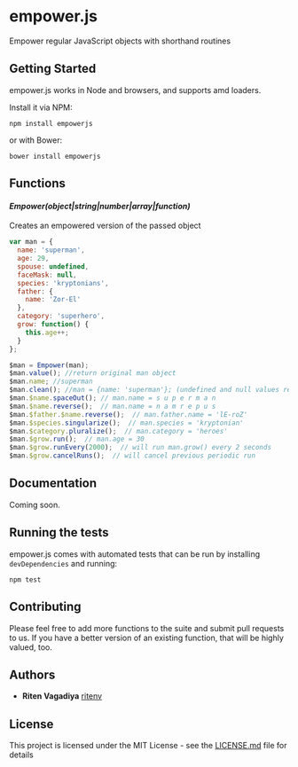 # empower.js

Empower regular JavaScript objects with shorthand routines

## Getting Started

empower.js works in Node and browsers, and supports amd loaders.

Install it via NPM:

	npm install empowerjs

or with Bower:

	bower install empowerjs

## Functions


#### *Empower(object|string|number|array|function)*

Creates an empowered version of the passed object

```js
var man = {
  name: 'superman',
  age: 29,
  spouse: undefined,
  faceMask: null,
  species: 'kryptonians',
  father: {
  	name: 'Zor-El'
  },
  category: 'superhero',
  grow: function() {
  	this.age++;
  }
};

$man = Empower(man);
$man.value(); //return original man object
$man.name; //superman
$man.clean(); //man = {name: 'superman'}; (undefined and null values removed)
$man.$name.spaceOut(); // man.name = s u p e r m a n
$man.$name.reverse();  // man.name = n a m r e p u s
$man.$father.$name.reverse();  // man.father.name = 'lE-roZ'
$man.$species.singularize();  // man.species = 'kryptonian'
$man.$category.pluralize();  // man.category = 'heroes'
$man.$grow.run();  // man.age = 30
$man.$grow.runEvery(2000);  // will run man.grow() every 2 seconds
$man.$grow.cancelRuns();  // will cancel previous periodic run
```

## Documentation

Coming soon.


## Running the tests

empower.js comes with automated tests that can be run by installing `devDependencies` and running:

	npm test

## Contributing

Please feel free to add more functions to the suite and submit pull requests to us. If you have a better version of an existing function, that will be highly valued, too.

## Authors

* **Riten Vagadiya** [ritenv](https://github.com/ritenv)

## License

This project is licensed under the MIT License - see the [LICENSE.md](LICENSE.md) file for details